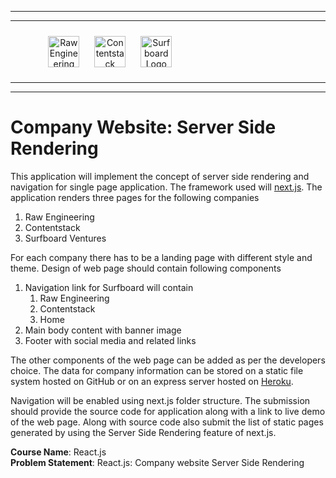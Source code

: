 <hr/>
<hr/>
<div style="width:80%; margin:auto">
<img src="https://cdn.fs.teachablecdn.com/x9yTAU9KTOSTBuyNAwHh" alt="Raw Engineering Logo" height="50px" width="auto" display="inline" style="text-align:center; padding:10px">
<img src="https://cdn.fs.teachablecdn.com/r5Y7qjbqT06GjMS4QA0W" alt="Contentstack Logo" height="50px" width="auto"display="inline" style="text-align:center; padding:10px">
<img src="https://cdn.fs.teachablecdn.com/Im7e2oBzRcK0CpFhP679" alt="Surfboard Logo" height="50px" width="auto" display="inline" style="text-align:center; padding:10px" >
</div>
<hr/>
<hr/>

# Company Website: Server Side Rendering

This application will implement the concept of server side rendering and navigation for single page application. The framework used will [next.js](https://nextjs.org/). The application renders three pages for the following companies

1. Raw Engineering
2. Contentstack
3. Surfboard Ventures

For each company there has to be a landing page with different style and theme. Design of web page should contain following components

1. Navigation link for Surfboard will contain
   1. Raw Engineering
   2. Contentstack
   3. Home
2. Main body content with banner image
3. Footer with social media and related links

The other components of the web page can be added as per the developers choice. The data for company information can be stored on a static file system hosted on GitHub or on an express server hosted on [Heroku](https://www.heroku.com/).

Navigation will be enabled using next.js folder structure. The submission should provide the source code for application along with a link to live demo of the web page. Along with source code also submit the list of static pages generated by using the Server Side Rendering feature of next.js.

**Course Name**: React.js <br/>
**Problem Statement**: React.js: Company website Server Side Rendering
